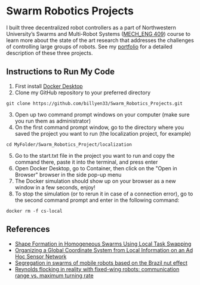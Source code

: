# Swarm Robotics Projects
I built three decentralized robot controllers as a part of Northwestern University’s Swarms and Multi-Robot Systems ([MECH_ENG 409](https://www.mccormick.northwestern.edu/mechanical/academics/courses/descriptions/409-swarms-and-multi-robot-systems.html)) course to learn more about the state of the art research that addresses the challenges of controlling large groups of robots. See my [portfolio](https://billyen33.com/swarm.html) for a detailed description of these three projects.

## Instructions to Run My Code
1. First install [Docker Desktop](https://www.docker.com/)
2. Clone my GitHub repository to your preferred directory
```
git clone https://github.com/billyen33/Swarm_Robotics_Projects.git
```
3. Open up two command prompt windows on your computer (make sure you run them as administrator)
4. On the first command prompt window, go to the directory where you saved the project you want to run (the localization project, for example)
```
cd MyFolder/Swarm_Robotics_Project/localization
```
5. Go to the start.txt file in the project you want to run and copy the command there, paste it into the terminal, and press enter
6. Open Docker Desktop, go to Container, then click on the "Open in Browser" browser in the side pop-up menu
7. The Docker simulation should show up on your browser as a new window in a few seconds, enjoy!
8. To stop the simulation (or to rerun it in case of a connection error), go to the second command prompt and enter in the following command:
```
docker rm -f cs-local
```

## References
- [Shape Formation in Homogeneous Swarms Using Local Task Swapping](https://ieeexplore.ieee.org/document/9000788)
- [Organizing a Global Coordinate System from Local Information on an Ad Hoc Sensor Network](https://www.researchgate.net/publication/221284158_Organizing_a_Global_Coordinate_System_from_Local_Information_on_an_Ad_Hoc_Sensor_Network)
- [Segregation in swarms of mobile robots based on the Brazil nut effect](https://ieeexplore.ieee.org/document/5353942)
- [Reynolds flocking in reality with fixed-wing robots: communication range vs. maximum turning rate](https://ieeexplore.ieee.org/document/6095129)

